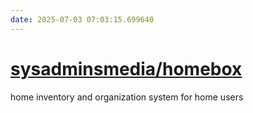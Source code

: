 ```yaml
---
date: 2025-07-03 07:03:15.699640
---
```


# [sysadminsmedia/homebox](https://github.com/sysadminsmedia/homebox)

home inventory and organization system for home users